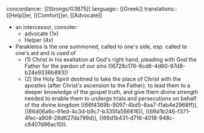 concordance:: [[Strongs/G3875]] 
language:: [[Greek]] 
translations:: [[Help]]er, [[Comfort]]er, [[Advocate]]

- an intercessor, consoler:
	- advocate (1x)
	- Helper (4x)
- Parakletos is the one summoned, called to one's side, esp. called to one's aid and is used of
	- (1) Christ in his exaltation at God's right hand, pleading with God the Father for the pardon of our sins ((6728c176-8cd6-4d60-97d8-b24e9336b893))
	- (2) the Holy Spirit destined to take the place of Christ with the apostles (after Christ's ascension to the Father), to lead them to a deeper knowledge of the gospel truth, and give them divine strength needed to enable them to undergo trials and persecutions on behalf of the divine kingdom ((66f4369b-9097-4bd5-8aa7-f1ab4e2968ff)), ((66d06a6c-91ed-4c3d-b9c7-b335fa566816)), ((66d1b246-f371-4fec-a908-28d627da799d)), ((66d1b431-d716-4018-948c-c8407d96ac10)).